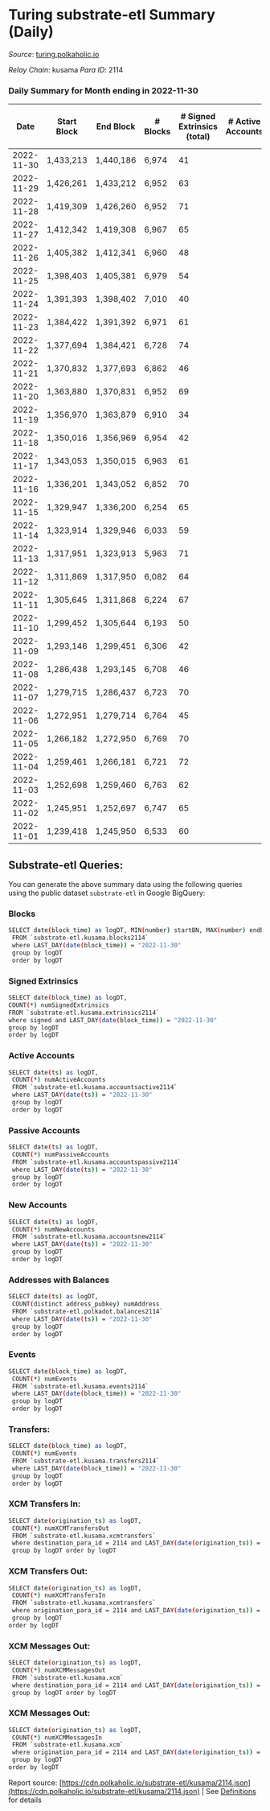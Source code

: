 # Turing substrate-etl Summary (Daily)

_Source_: [turing.polkaholic.io](https://turing.polkaholic.io)

*Relay Chain*: kusama
*Para ID*: 2114



### Daily Summary for Month ending in 2022-11-30


| Date | Start Block | End Block | # Blocks | # Signed Extrinsics (total) | # Active Accounts | # Passive | # New | # Addresses with Balances | # Events | # Transfers | # XCM Transfers In | # XCM Transfers Out | # XCM In | # XCM Out | Issues | 
| ---- | ----------- | --------- | -------- | --------------------------- | ----------------- | --------- | ----- | ------------------------- | -------- | ----------- | ------------------ | ------------------- | -------- | --------- | ------ |
| 2022-11-30 | 1,433,213 | 1,440,186 | 6,974 | 41 |  |  |  | 1,694 | 36,979 | 5  | 2  | 3  | 1 | 3 |  |
| 2022-11-29 | 1,426,261 | 1,433,212 | 6,952 | 63 |  |  |  |  | 39,101 | 13  | 6  | 7  | 3 | 8 |  |
| 2022-11-28 | 1,419,309 | 1,426,260 | 6,952 | 71 |  |  |  | 1,694 | 38,647 | 9  | 2  | 4  | 1 | 4 |  |
| 2022-11-27 | 1,412,342 | 1,419,308 | 6,967 | 65 |  |  |  | 1,694 | 36,641 | 11  | 4  | 5  | 2 | 5 |  |
| 2022-11-26 | 1,405,382 | 1,412,341 | 6,960 | 48 |  |  |  | 1,694 | 38,476 | 12  |   | 3  |  | 3 |  |
| 2022-11-25 | 1,398,403 | 1,405,381 | 6,979 | 54 |  |  |  | 1,693 | 36,521 | 13  | 6  | 6  | 4 | 7 |  |
| 2022-11-24 | 1,391,393 | 1,398,402 | 7,010 | 40 |  |  |  | 1,693 | 38,458 | 7  |   | 3  |  | 3 |  |
| 2022-11-23 | 1,384,422 | 1,391,392 | 6,971 | 61 |  |  |  |  | 38,485 | 7  | 12  | 4  | 6 | 4 |  |
| 2022-11-22 | 1,377,694 | 1,384,421 | 6,728 | 74 |  |  |  |  | 35,598 | 12  | 8  | 7  | 4 | 7 |  |
| 2022-11-21 | 1,370,832 | 1,377,693 | 6,862 | 46 |  |  |  | 1,691 | 35,960 | 6  | 7  | 2  | 5 | 2 |  |
| 2022-11-20 | 1,363,880 | 1,370,831 | 6,952 | 69 |  |  |  | 1,689 | 38,357 | 11  | 3  | 3  | 1 | 3 |  |
| 2022-11-19 | 1,356,970 | 1,363,879 | 6,910 | 34 |  |  |  | 1,689 | 36,176 | 5  |   | 2  |  | 2 |  |
| 2022-11-18 | 1,350,016 | 1,356,969 | 6,954 | 42 |  |  |  |  | 38,146 | 2  | 4  |   | 2 |  |  |
| 2022-11-17 | 1,343,053 | 1,350,015 | 6,963 | 61 |  |  |  |  | 38,356 | 15  | 6  | 6  | 4 | 6 |  |
| 2022-11-16 | 1,336,201 | 1,343,052 | 6,852 | 70 |  |  |  |  | 35,310 | 9  | 1  | 4  | 1 | 4 |  |
| 2022-11-15 | 1,329,947 | 1,336,200 | 6,254 | 65 |  |  |  |  | 31,421 | 12  | 8  | 5  | 4 | 5 |  |
| 2022-11-14 | 1,323,914 | 1,329,946 | 6,033 | 59 |  |  |  |  | 30,218 | 5  | 6  | 4  | 3 | 4 |  |
| 2022-11-13 | 1,317,951 | 1,323,913 | 5,963 | 71 |  |  |  |  | 28,267 | 14  | 6  | 6  | 3 | 6 |  |
| 2022-11-12 | 1,311,869 | 1,317,950 | 6,082 | 64 |  |  |  | 1,685 | 30,719 | 4  | 7  | 2  | 4 | 2 |  |
| 2022-11-11 | 1,305,645 | 1,311,868 | 6,224 | 67 |  |  |  |  | 30,168 | 15  | 9  | 8  | 4 | 8 |  |
| 2022-11-10 | 1,299,452 | 1,305,644 | 6,193 | 50 |  |  |  |  | 29,893 | 11  | 5  | 7  | 2 | 7 |  |
| 2022-11-09 | 1,293,146 | 1,299,451 | 6,306 | 42 |  |  |  | 1,683 | 32,833 | 12  | 4  | 6  | 2 | 6 |  |
| 2022-11-08 | 1,286,438 | 1,293,145 | 6,708 | 46 |  |  |  |  | 35,002 | 5  | 5  | 4  | 3 | 4 |  |
| 2022-11-07 | 1,279,715 | 1,286,437 | 6,723 | 70 |  |  |  |  | 35,152 | 17  | 5  | 6  | 2 | 6 |  |
| 2022-11-06 | 1,272,951 | 1,279,714 | 6,764 | 45 |  |  |  | 1,683 | 36,000 | 4  | 5  | 2  | 3 | 2 |  |
| 2022-11-05 | 1,266,182 | 1,272,950 | 6,769 | 70 |  |  |  | 1,683 | 35,896 | 17  | 9  | 8  | 4 | 8 |  |
| 2022-11-04 | 1,259,461 | 1,266,181 | 6,721 | 72 |  |  |  |  | 34,925 | 16  | 8  | 8  | 5 | 8 |  |
| 2022-11-03 | 1,252,698 | 1,259,460 | 6,763 | 62 |  |  |  | 1,677 | 34,806 | 13  | 9 ($2.87) | 6  | 5 | 6 |  |
| 2022-11-02 | 1,245,951 | 1,252,697 | 6,747 | 65 |  |  |  | 1,674 | 35,603 | 11  | 8  | 3  | 4 | 3 |  |
| 2022-11-01 | 1,239,418 | 1,245,950 | 6,533 | 60 |  |  |  | 1,673 | 32,613 | 13  |   | 5  |  | 5 |  |

## Substrate-etl Queries:
You can generate the above summary data using the following queries using the public dataset `substrate-etl` in Google BigQuery:

### Blocks
```bash
SELECT date(block_time) as logDT, MIN(number) startBN, MAX(number) endBN, COUNT(*) numBlocks 
 FROM `substrate-etl.kusama.blocks2114`  
 where LAST_DAY(date(block_time)) = "2022-11-30" 
 group by logDT 
 order by logDT
```

### Signed Extrinsics
```bash
SELECT date(block_time) as logDT, 
COUNT(*) numSignedExtrinsics 
FROM `substrate-etl.kusama.extrinsics2114`  
where signed and LAST_DAY(date(block_time)) = "2022-11-30" 
group by logDT 
order by logDT
```

### Active Accounts
```bash
SELECT date(ts) as logDT, 
 COUNT(*) numActiveAccounts 
 FROM `substrate-etl.kusama.accountsactive2114` 
 where LAST_DAY(date(ts)) = "2022-11-30" 
 group by logDT 
 order by logDT
```

### Passive Accounts
```bash
SELECT date(ts) as logDT, 
 COUNT(*) numPassiveAccounts 
 FROM `substrate-etl.kusama.accountspassive2114` 
 where LAST_DAY(date(ts)) = "2022-11-30" 
 group by logDT 
 order by logDT
```

### New Accounts
```bash
SELECT date(ts) as logDT, 
 COUNT(*) numNewAccounts 
 FROM `substrate-etl.kusama.accountsnew2114` 
 where LAST_DAY(date(ts)) = "2022-11-30" 
 group by logDT
 order by logDT
```

### Addresses with Balances
```bash
SELECT date(ts) as logDT,
 COUNT(distinct address_pubkey) numAddress 
 FROM `substrate-etl.polkadot.balances2114` 
 where LAST_DAY(date(ts)) = "2022-11-30" 
 group by logDT 
 order by logDT
```

### Events
```bash
SELECT date(block_time) as logDT, 
 COUNT(*) numEvents 
 FROM `substrate-etl.kusama.events2114` 
 where LAST_DAY(date(block_time)) = "2022-11-30" 
 group by logDT 
 order by logDT
```

### Transfers:
```bash
SELECT date(block_time) as logDT, 
 COUNT(*) numEvents 
 FROM `substrate-etl.kusama.transfers2114` 
 where LAST_DAY(date(block_time)) = "2022-11-30" 
 group by logDT 
 order by logDT
```

### XCM Transfers In:
```bash
SELECT date(origination_ts) as logDT, 
 COUNT(*) numXCMTransfersOut 
 FROM `substrate-etl.kusama.xcmtransfers` 
 where destination_para_id = 2114 and LAST_DAY(date(origination_ts)) = "2022-11-30" 
 group by logDT order by logDT
```

### XCM Transfers Out:
```bash
SELECT date(origination_ts) as logDT, 
 COUNT(*) numXCMTransfersIn 
 FROM `substrate-etl.kusama.xcmtransfers` 
 where origination_para_id = 2114 and LAST_DAY(date(origination_ts)) = "2022-11-30" 
 group by logDT 
order by logDT
```

### XCM Messages Out:
```bash
SELECT date(origination_ts) as logDT, 
 COUNT(*) numXCMMessagesOut 
 FROM `substrate-etl.kusama.xcm` 
 where destination_para_id = 2114 and LAST_DAY(date(origination_ts)) = "2022-11-30" 
 group by logDT order by logDT
```

### XCM Messages Out:
```bash
SELECT date(origination_ts) as logDT, 
 COUNT(*) numXCMMessagesIn 
 FROM `substrate-etl.kusama.xcm` 
 where origination_para_id = 2114 and LAST_DAY(date(origination_ts)) = "2022-11-30" 
 group by logDT 
order by logDT
```


Report source: [https://cdn.polkaholic.io/substrate-etl/kusama/2114.json](https://cdn.polkaholic.io/substrate-etl/kusama/2114.json) | See [Definitions](/DEFINITIONS.md) for details
